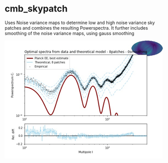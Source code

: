 # cmb_skypatch
Uses Noise variance maps to determine low and high noise variance sky patches and combines the resulting Powerspectra. It further includes smoothing of the noise variance maps, using gauss smoothing


![Alt Text](https://github.com/Sebastian-Belkner/cmb_skypatch/blob/main/_static/Webp.net-gifmaker.gif)